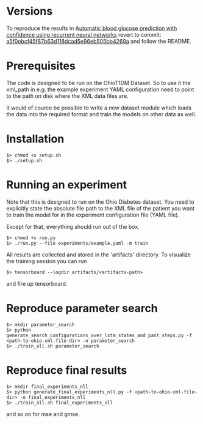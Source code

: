 # Versions

To reproduce the results in [Automatic blood glucose prediction with confidence
using recurrent neural networks](http://ceur-ws.org/Vol-2148/paper10.pdf) revert to commit: [a5f0ebcf45f87b63d118dcad5e96eb505bb4269a](https://github.com/johnmartinsson/blood-glucose-prediction/commit/a5f0ebcf45f87b63d118dcad5e96eb505bb4269a) and follow the README.

# Prerequisites
The code is designed to be run on the OhioT1DM Dataset. So to use it the xml_path in e.g. the example experiment YAML configuration need to point to the path on disk where the XML data files are.

It would of cource be possible to write a new dataset module which loads the data into the required format and train the models on other data as well.

# Installation
    $> chmod +x setup.sh
    $> ./setup.sh

# Running an experiment
Note that this is designed to run on the Ohio Diabetes dataset. You need to
explicitly state the absolute file path to the XML file of the patient you want
to train the model for in the experiment configuration file (YAML file).

Except for that, everything should run out of the box.

    $> chmod +x run.py
    $> ./run.py --file experiments/example.yaml -m train

All results are collected and stored in the 'artifacts' directory. To visualize the training session you can run

    $> tensorboard --logdir artifacts/<artifacts-path>

and fire up tensorboard.

# Reproduce parameter search

    $> mkdir parameter_search
    $> python generate_search_configurations_over_lstm_states_and_past_steps.py -f <path-to-ohio-xml-file-dir> -o parameter_search
    $> ./train_all.sh parameter_search

# Reproduce final results

    $> mkdir final_experiments_nll
    $> python generate_final_experiments_nll.py -f <path-to-ohio-xml-file-dir> -o final_experiments_nll
    $> ./train_all.sh final_experiments_nll

and so on for mse and gmse.

